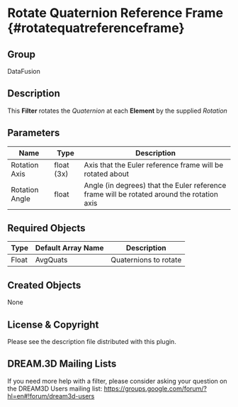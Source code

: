 Rotate Quaternion Reference Frame {#rotatequatreferenceframe}
=============

## Group ##
DataFusion

## Description ##
This **Filter** rotates the *Quaternion* at each **Element** by the supplied *Rotation*

## Parameters ##
| Name | Type | Description |
|------|------|------|
| Rotation Axis | float (3x) | Axis that the Euler reference frame will be rotated about |
| Rotation Angle | float | Angle (in degrees) that the Euler reference frame will be rotated around the rotation axis |


## Required Objects ##
| Type | Default Array Name | Description |
|------|--------------------|-------------|
| Float | AvgQuats | Quaternions to rotate |

## Created Objects ##
None

## License & Copyright ##

Please see the description file distributed with this plugin.

## DREAM.3D Mailing Lists ##

If you need more help with a filter, please consider asking your question on the DREAM3D Users mailing list:
https://groups.google.com/forum/?hl=en#!forum/dream3d-users